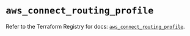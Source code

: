 # `aws_connect_routing_profile`

Refer to the Terraform Registry for docs: [`aws_connect_routing_profile`](https://registry.terraform.io/providers/hashicorp/aws/6.5.0/docs/resources/connect_routing_profile).
